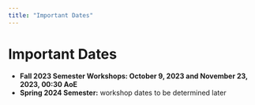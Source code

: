 ```yaml
---
title: "Important Dates"
---
```


# Important Dates

* **Fall 2023 Semester Workshops: October 9, 2023 and November 23, 2023, 00:30 AoE**
* **Spring 2024 Semester:** workshop dates to be determined later

